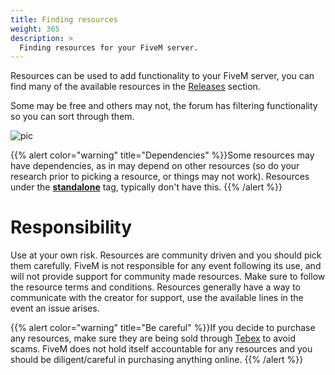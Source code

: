 ```yaml
---
title: Finding resources
weight: 365
description: >
  Finding resources for your FiveM server.
---
```


Resources can be used to add functionality to your FiveM server, you can find many of the available resources in the [Releases](https://forum.cfx.re/c/development/releases/7) section.

Some may be free and others may not, the forum has filtering functionality so you can sort through them.

![pic](/finding-resources/resource-filtering.png)

{{% alert color="warning" title="Dependencies" %}}Some resources may have dependencies, as in may depend on other resources (so do your research prior to picking a resource, or things may not work). Resources under the [**standalone**](https://forum.cfx.re/tags/c/development/releases/7/standalone) tag, typically don't have this. {{% /alert %}}

# Responsibility
Use at your own risk. Resources are community driven and you should pick them carefully. FiveM is not responsible for any event following its use, and will not provide support for community made resources. Make sure to follow the resource terms and conditions. Resources generally have a way to communicate with the creator for support, use the available lines in the event an issue arises.

{{% alert color="warning" title="Be careful" %}}If you decide to purchase any resources, make sure they are being sold through [Tebex](https://www.tebex.io/fivem) to avoid scams. FiveM does not hold itself accountable for any resources and you should be diligent/careful in purchasing anything online. {{% /alert %}}